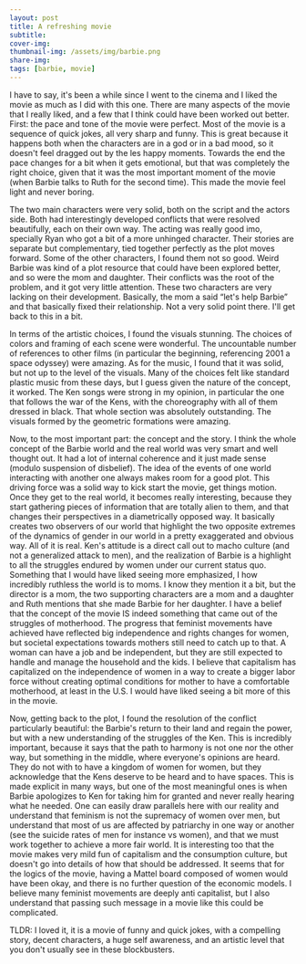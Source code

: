 ```yaml
---
layout: post
title: A refreshing movie
subtitle: 
cover-img: 
thumbnail-img: /assets/img/barbie.png
share-img:
tags: [barbie, movie]
---
```


I have to say, it's been a while since I went to the cinema and I liked the movie as much as I did with this one. There are many aspects of the movie that I really liked, and a few that I think could have been worked out better. First: the pace and tone of the movie were perfect. Most of the movie is a sequence of quick jokes, all very sharp and funny. This is  great because it happens both when the characters are in a god or in a bad mood, so it doesn't feel dragged out by the les happy moments. Towards the end the pace changes for a bit when it gets emotional, but that was completely the right choice, given that it was the most important moment of the movie (when Barbie talks to Ruth for the second time). This made the movie feel light and never boring. 

The two main characters were very solid, both on the script and the actors side. Both had interestingly developed conflicts that were resolved beautifully, each on their own way. The acting was really good imo, specially Ryan who got a bit of a more unhinged character. Their stories are separate but complementary, tied together perfectly as the plot moves forward. Some of the other characters, I found them not so good. Weird Barbie was kind of a plot resource that could have been explored better, and so were the mom and daughter. Their conflicts was the root of the problem, and it got very little attention. These two characters are very lacking on their development. Basically, the mom a said “let's help Barbie” and that basically fixed their relationship. Not a very solid point there. I'll get back to this in a bit.

In terms of the artistic choices, I found the visuals stunning. The choices of colors and framing of each scene were wonderful. The uncountable number of references to other films (in particular the beginning, referencing 2001 a space odyssey) were amazing. As for the music, I found that it was solid, but not up to the level of the visuals. Many of the choices felt like standard plastic music from these days, but I guess given the nature of the concept, it worked. The Ken songs were strong in my opinion, in particular the one that follows the war of the Kens, with the choreography with all of them dressed in black. That whole section was absolutely outstanding. The visuals formed by the geometric formations were amazing.

Now, to the most important part: the concept and the story. I think the whole concept of the Barbie world and the real world was very smart and well thought out. It had a lot of internal coherence and it just made sense (modulo suspension of disbelief). The idea of the events of one world interacting with another one always makes room for a good plot. This driving force was a solid way to kick start the movie, get things motion. Once they get to the real world, it becomes really interesting, because they start gathering pieces of information that are totally alien to them, and that changes their perspectives in a diametrically opposed way. It basically creates two observers of our world that highlight the two opposite extremes of the dynamics of gender in our world in a pretty exaggerated and obvious way. All of it is real. Ken's attitude is a direct call out to macho culture (and not a generalized attack to men), and the realization of Barbie is a highlight to all the struggles endured by women under our current status quo. Something that I would have liked seeing more emphasized, I how incredibly ruthless the world is to moms. I know they mention it a bit, but the director is a mom, the two supporting characters are a mom and a daughter and Ruth mentions that she made Barbie for her daughter. I have a belief that the concept of the movie IS indeed something that came out of the struggles of motherhood. The progress that feminist movements have achieved have reflected big independence and rights changes for women, but societal expectations towards mothers still need to catch up to that. A woman can have a job and be independent, but they are still expected to handle and manage the household and the kids. I believe that capitalism has capitalized on the independence of women in a way to create a bigger labor force without creating optimal conditions for mother to have a comfortable motherhood, at least in the U.S. I would have liked seeing a bit more of this in the movie. 

Now, getting back to the plot, I found the resolution of the conflict particularly beautiful: the Barbie's return to their land and regain the power, but with a new understanding of the struggles of the Ken. This is incredibly important, because it says that the path to harmony is not one nor the other way, but something in the middle, where everyone's opinions are heard. They do not with to have a kingdom of women for women, but they acknowledge that the Kens deserve to be heard and to have spaces. This is made explicit in many ways, but one of the most meaningful ones is when Barbie apologizes to Ken for taking him for granted and never really hearing what he needed. One can easily draw parallels here with our reality and understand that feminism is not the supremacy of women over men, but understand that most of us are affected by patriarchy in one way or another (see the suicide rates of men for instance vs women), and that we must work together to achieve a more fair world. It is interesting too that the movie makes very mild fun of capitalism and the consumption culture, but doesn't go into details of how that should be addressed. It seems that for the logics of the movie, having a Mattel board composed of women would have been okay, and there is no further question of the economic models. I believe many feminist movements are deeply anti capitalist, but I also understand that passing such message in a movie like this could be complicated.

TLDR: I loved it, it is a movie of funny and quick jokes, with a compelling story, decent characters, a huge self awareness, and an artistic level that you don't usually see in these blockbusters.
